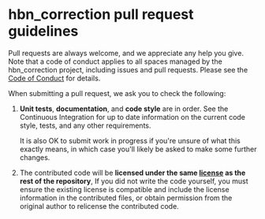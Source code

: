 # hbn_correction pull request guidelines

Pull requests are always welcome, and we appreciate any help you give. Note that a code of conduct applies to all spaces managed by the hbn_correction project, including issues and pull requests. Please see the [Code of Conduct](CODE_OF_CONDUCT.md) for details.

When submitting a pull request, we ask you to check the following:

1. **Unit tests**, **documentation**, and **code style** are in order.
   See the Continuous Integration for up to date information on the current code style, tests, and any other requirements.

   It is also OK to submit work in progress if you're unsure of what this exactly means, in which case you'll likely be asked to make some further changes.

2. The contributed code will be **licensed under the same [license](LICENSE) as the rest of the repository**, If you did not write the code yourself, you must ensure the existing license is compatible and include the license information in the contributed files, or obtain permission from the original author to relicense the contributed code.
